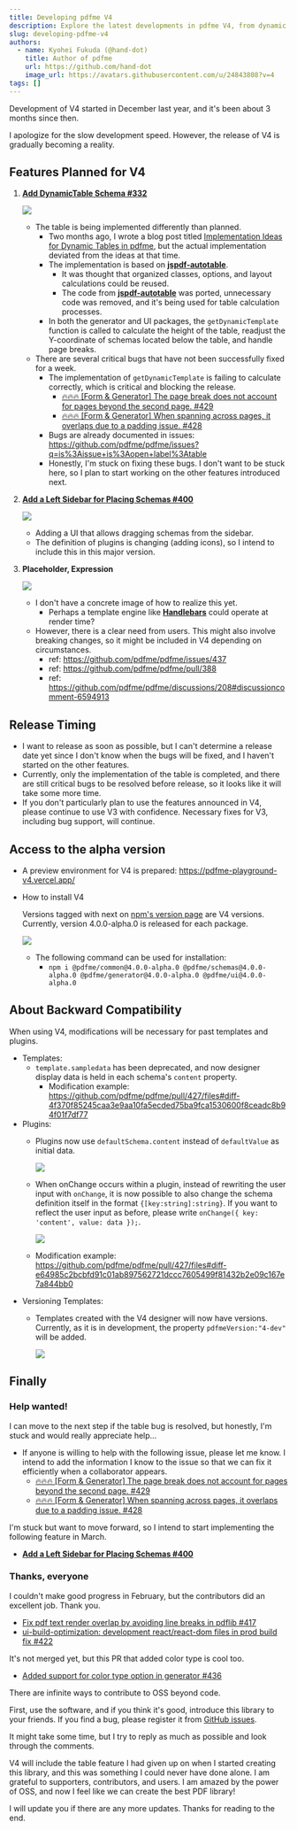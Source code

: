 ```yaml
---
title: Developing pdfme V4
description: Explore the latest developments in pdfme V4, from dynamic table schemas and UI enhancements to new features like placeholders and expressions. Dive into the challenges and progress, including critical bug fixes and backward compatibility considerations, and learn how you can contribute to this evolving open-source PDF library project.
slug: developing-pdfme-v4
authors:
  - name: Kyohei Fukuda (@hand-dot)
    title: Author of pdfme
    url: https://github.com/hand-dot
    image_url: https://avatars.githubusercontent.com/u/24843808?v=4
tags: []
---
```


Development of V4 started in December last year, and it's been about 3 months since then.

I apologize for the slow development speed. However, the release of V4 is gradually becoming a reality.

<!-- truncate -->

## Features Planned for V4

1. [**Add DynamicTable Schema #332**](https://github.com/pdfme/pdfme/issues/332)

    ![](https://storage.googleapis.com/zenn-user-upload/3d22843b2486-20240302.png)
    
    - The table is being implemented differently than planned.
        - Two months ago, I wrote a blog post titled [Implementation Ideas for Dynamic Tables in pdfme](https://pdfme.com/blog/implementation-Ideas-for-dynamic-tables), but the actual implementation deviated from the ideas at that time.
        - The implementation is based on **[jspdf-autotable](https://www.npmjs.com/package/jspdf-autotable)**.
            - It was thought that organized classes, options, and layout calculations could be reused.
            - The code from **[jspdf-autotable](https://www.npmjs.com/package/jspdf-autotable)** was ported, unnecessary code was removed, and it's being used for table calculation processes.
        - In both the generator and UI packages, the `getDynamicTemplate` function is called to calculate the height of the table, readjust the Y-coordinate of schemas located below the table, and handle page breaks.
    - There are several critical bugs that have not been successfully fixed for a week.
        - The implementation of `getDynamicTemplate` is failing to calculate correctly, which is critical and blocking the release.
            - [🔥🔥🔥 [Form & Generator] The page break does not account for pages beyond the second page. #429](https://github.com/pdfme/pdfme/issues/429)
            - [🔥🔥🔥 [Form & Generator] When spanning across pages, it overlaps due to a padding issue. #428](https://github.com/pdfme/pdfme/issues/428)
        - Bugs are already documented in issues: https://github.com/pdfme/pdfme/issues?q=is%3Aissue+is%3Aopen+label%3Atable
        - Honestly, I'm stuck on fixing these bugs. I don't want to be stuck here, so I plan to start working on the other features introduced next.
2. [**Add a Left Sidebar for Placing Schemas #400**](https://github.com/pdfme/pdfme/issues/400)
    
    ![](https://storage.googleapis.com/zenn-user-upload/be31a9c03519-20240302.png)

    - Adding a UI that allows dragging schemas from the sidebar.
    - The definition of plugins is changing (adding icons), so I intend to include this in this major version.
3. **Placeholder, Expression**
    
    ![](https://storage.googleapis.com/zenn-user-upload/4e66257d5d55-20240302.png)

    - I don't have a concrete image of how to realize this yet.
        - Perhaps a template engine like **[Handlebars](https://handlebarsjs.com/)** could operate at render time?
    - However, there is a clear need from users. This might also involve breaking changes, so it might be included in V4 depending on circumstances.
      - ref: https://github.com/pdfme/pdfme/issues/437
      - ref: https://github.com/pdfme/pdfme/pull/388
      - ref: https://github.com/pdfme/pdfme/discussions/208#discussioncomment-6594913

## Release Timing

- I want to release as soon as possible, but I can't determine a release date yet since I don't know when the bugs will be fixed, and I haven't started on the other features.
- Currently, only the implementation of the table is completed, and there are still critical bugs to be resolved before release, so it looks like it will take some more time.
- If you don't particularly plan to use the features announced in V4, please continue to use V3 with confidence. Necessary fixes for V3, including bug support, will continue.

## Access to the alpha version

- A preview environment for V4 is prepared: https://pdfme-playground-v4.vercel.app/
- How to install V4
    
    Versions tagged with next on [npm's version page](https://www.npmjs.com/package/@pdfme/generator?activeTab=versions) are V4 versions. Currently, version 4.0.0-alpha.0 is released for each package.
    
    ![](https://storage.googleapis.com/zenn-user-upload/65a828e2f2b7-20240302.png)

    - The following command can be used for installation:
        - `npm i @pdfme/common@4.0.0-alpha.0 @pdfme/schemas@4.0.0-alpha.0 @pdfme/generator@4.0.0-alpha.0 @pdfme/ui@4.0.0-alpha.0`

## About Backward Compatibility

When using V4, modifications will be necessary for past templates and plugins.

- Templates:
    - `template.sampledata` has been deprecated, and now designer display data is held in each schema's `content` property.
        - Modification example: https://github.com/pdfme/pdfme/pull/427/files#diff-4f370f85245caa3e9aa10fa5ecded75ba9fca1530600f8ceadc8b94f01f7df77
- Plugins:
    - Plugins now use `defaultSchema.content` instead of `defaultValue` as initial data.
        
        ![](https://storage.googleapis.com/zenn-user-upload/2cb01519cb4a-20240302.png)
        
    - When onChange occurs within a plugin, instead of rewriting the user input with `onChange`, it is now possible to also change the schema definition itself in the format `{[key:string]:string}`. If you want to reflect the user input as before, please write `onChange({ key: 'content', value: data });`.
        
        ![](https://storage.googleapis.com/zenn-user-upload/02a5e41c6fb9-20240302.png)
        
    - Modification example: https://github.com/pdfme/pdfme/pull/427/files#diff-e64985c2bcbfd91c01ab897562721dccc7605499f81432b2e09c167e7a844bb0
- Versioning Templates:
    - Templates created with the V4 designer will now have versions. Currently, as it is in development, the property `pdfmeVersion:"4-dev"` will be added.
        
        ![](https://storage.googleapis.com/zenn-user-upload/51d4bbc4e1c2-20240302.png)
        

## Finally

### Help wanted!

I can move to the next step if the table bug is resolved, but honestly, I'm stuck and would really appreciate help...

- If anyone is willing to help with the following issue, please let me know. I intend to add the information I know to the issue so that we can fix it efficiently when a collaborator appears.
    - [🔥🔥🔥 [Form & Generator] The page break does not account for pages beyond the second page. #429](https://github.com/pdfme/pdfme/issues/429)
    - [🔥🔥🔥 [Form & Generator] When spanning across pages, it overlaps due to a padding issue. #428](https://github.com/pdfme/pdfme/issues/428)

I'm stuck but want to move forward, so I intend to start implementing the following feature in March.

- [**Add a Left Sidebar for Placing Schemas #400**](https://github.com/pdfme/pdfme/issues/400)

### Thanks, everyone

I couldn't make good progress in February, but the contributors did an excellent job. Thank you.

- [Fix pdf text render overlap by avoiding line breaks in pdflib #417](https://github.com/pdfme/pdfme/pull/417)
- [ui-build-optimization: development react/react-dom files in prod build fix #422](https://github.com/pdfme/pdfme/pull/422)

It's not merged yet, but this PR that added color type is cool too.

- [Added support for color type option in generator #436](https://github.com/pdfme/pdfme/pull/436)

There are infinite ways to contribute to OSS beyond code.

First, use the software, and if you think it's good, introduce this library to your friends. If you find a bug, please register it from [GitHub issues](https://github.com/pdfme/pdfme/issues).

It might take some time, but I try to reply as much as possible and look through the comments.

V4 will include the table feature I had given up on when I started creating this library, and this was something I could never have done alone. I am grateful to supporters, contributors, and users. I am amazed by the power of OSS, and now I feel like we can create the best PDF library!

I will update you if there are any more updates. Thanks for reading to the end.